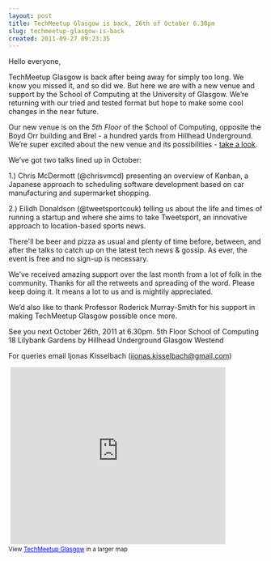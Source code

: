 ```yaml
---
layout: post
title: TechMeetup Glasgow is back, 26th of October 6.30pm
slug: techmeetup-glasgow-is-back
created: 2011-09-27 09:23:35
---
```


Hello everyone,

TechMeetup Glasgow is back after being away for simply too long. We know you missed it, and so did we. But here we are with a new venue and support by the School of Computing at the University of Glasgow. We’re returning with our tried and tested format but hope to make some cool changes in the near future.

Our new venue is on the <em>5th Floor</em> of the School of Computing, opposite the Boyd Orr building and Brel - a hundred yards from Hillhead Underground. We’re super excited about the new venue and its possibilities - <a href="https://plus.google.com/photos/105264216629146094135/albums/5656950370108236593">take a look</a>.

We’ve got two talks lined up in October:

1.)  Chris McDermott (@chrisvmcd) presenting an overview of Kanban, a Japanese approach to scheduling software development based on car manufacturing and supermarket shopping.

2.) Eilidh Donaldson (@tweetsportcouk) telling us about the life and times of running a startup and where she aims to take Tweetsport, an innovative approach to location-based sports news.

There'll be beer and pizza as usual and plenty of time before, between, and after the talks to catch up on the latest tech news &amp; gossip. As ever, the event is free and no sign-up is necessary.

We’ve received amazing support over the last month from a lot of folk in the community. Thanks for all the retweets and spreading of the word. Please keep doing it. It means a lot to us and is mightily appreciated.

We’d also like to thank Professor Roderick Murray-Smith for his support in making TechMeetup Glasgow possible once more.

See you next October 26th, 2011 at 6.30pm.
5th Floor
School of Computing
18 Lilybank Gardens
by Hillhead Underground
Glasgow Westend

For queries email Ijonas Kisselbach (ijonas.kisselbach@gmail.com)

&nbsp;<iframe width="425" height="350" frameborder="0" scrolling="no" marginheight="0" marginwidth="0" src="http://maps.google.com/maps/ms?msa=0&amp;amp;msid=217161173396650967619.0004accf70991bd913a97&amp;amp;ie=UTF8&amp;amp;t=h&amp;amp;vpsrc=0&amp;amp;ll=55.874525,-4.292893&amp;amp;spn=0.00133,0.001794&amp;amp;output=embed"></iframe><br /><small>View <a href="http://maps.google.com/maps/ms?msa=0&amp;amp;msid=217161173396650967619.0004accf70991bd913a97&amp;amp;ie=UTF8&amp;amp;t=h&amp;amp;vpsrc=0&amp;amp;ll=55.874525,-4.292893&amp;amp;spn=0.00133,0.001794&amp;amp;source=embed" style="color:#0000FF;text-align:left">TechMeetup Glasgow</a> in a larger map</small>
